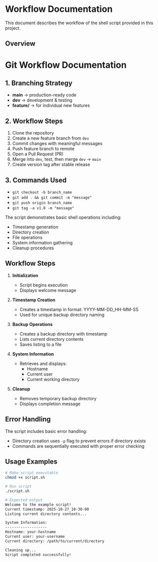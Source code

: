 # Workflow Documentation

This document describes the workflow of the shell script provided in this project.

## Overview
# Git Workflow Documentation

## 1. Branching Strategy
- **main** → production-ready code
- **dev** → development & testing
- **feature/** → for individual new features

## 2. Workflow Steps
1. Clone the repository
2. Create a new feature branch from `dev`
3. Commit changes with meaningful messages
4. Push feature branch to remote
5. Open a Pull Request (PR)
6. Merge into `dev`, test, then merge `dev` → `main`
7. Create version tag after stable release

## 3. Commands Used
- `git checkout -b branch_name`
- `git add . && git commit -m "message"`
- `git push origin branch_name`
- `git tag -a v1.0 -m "message"`

The script demonstrates basic shell operations including:
- Timestamp generation
- Directory creation
- File operations
- System information gathering
- Cleanup procedures

## Workflow Steps

1. **Initialization**
   - Script begins execution
   - Displays welcome message

2. **Timestamp Creation**
   - Creates a timestamp in format: YYYY-MM-DD_HH-MM-SS
   - Used for unique backup directory naming

3. **Backup Operations**
   - Creates a backup directory with timestamp
   - Lists current directory contents
   - Saves listing to a file

4. **System Information**
   - Retrieves and displays:
     - Hostname
     - Current user
     - Current working directory

5. **Cleanup**
   - Removes temporary backup directory
   - Displays completion message

## Error Handling

The script includes basic error handling:
- Directory creation uses `-p` flag to prevent errors if directory exists
- Commands are sequentially executed with proper error checking

## Usage Examples

```bash
# Make script executable
chmod +x script.sh

# Run script
./script.sh

# Expected output
Welcome to the example script!
Current timestamp: 2025-10-27_10-30-00
Listing current directory contents...

System Information:
-------------------
Hostname: your-hostname
Current user: your-username
Current directory: /path/to/current/directory

Cleaning up...
Script completed successfully!
```